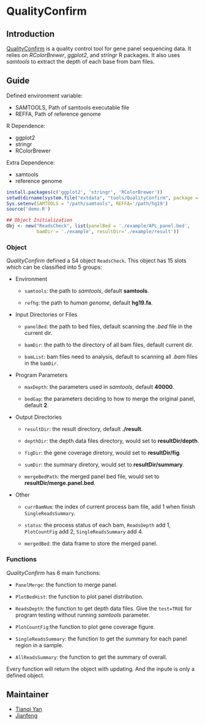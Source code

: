 # QualityConfirm

## Introduction

[QualityConfirm](https://github.com/JhuangLab/ngstk/tree/master/inst/extdata/tools/QualityConfirm/) is a quality control tool for gene panel sequencing data. It relies on *RColorBrewer*, *ggplot2*, and *stringr* R packages. It also uses *samtools* to extract the depth of each base from bam files.

## Guide

Defined environment variable:

- SAMTOOLS, Path of samtools executable file
- REFFA, Path of reference genome

R Dependence:

- ggplot2
- stringr
- RColorBrewer

Extra Dependence:

- samtools
- reference genome


```r
install.packages(c('ggplot2', 'stringr', 'RColorBrewer'))
setwd(dirname(system.file("extdata", "tools/QualityConfirm", package = "ngstk")))
Sys.setenv(SAMTOOLS = "/path/samtools", REFFA='/path/hg19')
source('demo.R')

## Object Initialization
Obj <- new("ReadsCheck", list(panelBed = './example/APL_panel.bed',
           bamDir = './example', resultDir='./example/result'))
```

### Object


*QualityConfirm* defined a S4 object `ReadsCheck`. This object has 15 slots which can be classified into 5 groups:

* Environment
    + `samtools`: the path to *samtools*, default **samtools**.

    + `refhg`: the path to *human genome*, default **hg19.fa**.

* Input Directories or Files
    + `panelBed`: the path to bed files, default scanning the *.bed* file in the current dir.

    + `bamDir`: the path to the directory of all bam files, default current dir.

    + `bamList`: bam files need to analysis, default to scanning all *.bam* files in the `bamDir`.

* Program Parameters
    + `maxDepth`: the parameters used in *samtools*, default **40000**.

    + `bedGap`: the parameters deciding to how to merge the original panel, default **2**.

* Output Directories
    + `resultDir`: the result directory, default **./result**.

    + `depthDir`: the depth data files directory, would set to **resultDir/depth**.

    + `figDir`: the gene coverage diretory, would set to **resultDir/fig**.

    + `sumDir`: the summary diretory, would set to **resultDir/summary**.

    + `mergeBedPath`: the merged panel bed file, would set to **resultDir/merge.panel.bed**.

* Other
    + `currBamNum`: the index of current process bam file, add 1 when finish `SingleReadsSummary`.

    + `status`: the process status of each bam, `ReadsDepth` add 1, `PlotCountFig` add 2, `SingleReadsSummary` add 4.

    + `mergedBed`: the data frame to store the merged panel.

### Functions

*QualityConfirm* has 6 main functions:
* `PanelMerge`: the function to merge panel.

* `PlotBedHist`: the function to plot panel distribution.

* `ReadsDepth`: the function to get depth data files. Give the  `test=TRUE` for program testing without running *samtools* parameter.

* `PlotCountFig`:the function to plot gene coverage figure.

* `SingleReadsSummary`: the function to get the summary for each panel region in a sample.

* `AllReadsSummary`: the function to get the summary of overall.

Every function will return the object with updating. And the inpute is only a defined object.

## Maintainer

- [Tianqi Yan](https://github.com/yantq-sjtu)
- [Jianfeng](https://github.com/yantq-sjtu)
